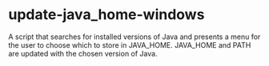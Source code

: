 # update-java_home-windows
A script that searches for installed versions of Java and presents a menu for the user to choose which to store in JAVA_HOME. JAVA_HOME and PATH are updated with the chosen version of Java.
